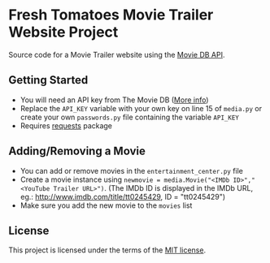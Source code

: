 # Fresh Tomatoes Movie Trailer Website Project
Source code for a Movie Trailer website using the [Movie DB API](https://www.themoviedb.org/documentation/api).

## Getting Started
- You will need an API key from The Movie DB ([More info](https://www.themoviedb.org/faq/api))
- Replace the `API_KEY` variable with your own key on line 15 of `media.py` or create your own `passwords.py` file containing the variable `API_KEY`
- Requires [requests](http://docs.python-requests.org/en/master/) package

## Adding/Removing a Movie
- You can add or remove movies in the `entertainment_center.py` file
- Create a movie instance using `newmovie = media.Movie("<IMDb ID>","<YouTube Trailer URL>")`. (The IMDb ID is displayed in the IMDb URL, eg.: http://www.imdb.com/title/tt0245429, ID = "tt0245429")
- Make sure you add the new movie to the `movies` list

## License
This project is licensed under the terms of the [MIT license](https://opensource.org/licenses/MIT).
